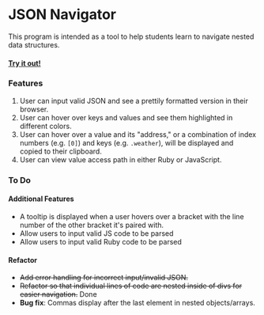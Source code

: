 # JSON Navigator

This program is intended as a tool to help students learn to navigate nested data structures.

#### [Try it out!](http://annarankin.github.io/json-navigator/)

### Features

1. User can input valid JSON and see a prettily formatted version in their browser.
1. User can hover over keys and values and see them highlighted in different colors.
1. User can hover over a value and its "address," or a combination of index numbers (e.g. `[0]`) and keys (e.g. `.weather`), will be displayed and copied to their clipboard.
1. User can view value access path in either Ruby or JavaScript.

### To Do

#### Additional Features

- A tooltip is displayed when a user hovers over a bracket with the line number of the other bracket it's paired with.
- Allow users to input valid JS code to be parsed
- Allow users to input valid Ruby code to be parsed

#### Refactor

- ~~Add error handling for incorrect input/invalid JSON.~~
- ~~Refactor so that individual lines of code are nested inside of divs for easier navigation.~~ Done
- **Bug fix**: Commas display after the last element in nested objects/arrays.
